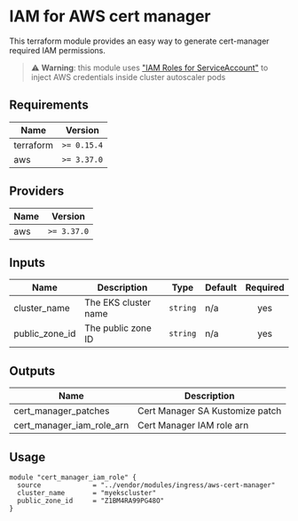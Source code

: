 # IAM for AWS cert manager

This terraform module provides an easy way to generate cert-manager required IAM permissions.

> ⚠️ **Warning**: this module uses ["IAM Roles for ServiceAccount"](https://docs.aws.amazon.com/eks/latest/userguide/iam-roles-for-service-accounts.html) to inject AWS credentials inside cluster autoscaler pods

## Requirements

|   Name    | Version     |
| --------- | ----------- |
| terraform | `>= 0.15.4` |
| aws       | `>= 3.37.0` |

## Providers

| Name | Version  |
| ---- | -------- |
| aws  | `>= 3.37.0` |

## Inputs

|         Name         |              Description              |     Type      | Default | Required |
| -------------------- | ------------------------------------- | ------------- | ------- | :------: |
| cluster_name         | The EKS cluster name                  | `string`      | n/a     |   yes    |
| public\_zone\_id     | The public zone ID                    | `string`      | n/a     |   yes    |

## Outputs

|            Name                    |               Description               |
| ---------------------------------- | --------------------------------------- |
| cert\_manager\_patches             | Cert Manager SA Kustomize patch   |
| cert\_manager\_iam\_role\_arn      | Cert Manager IAM role arn       |


## Usage

```hcl
module "cert_manager_iam_role" {
  source             = "../vendor/modules/ingress/aws-cert-manager"
  cluster_name       = "myekscluster"
  public_zone_id     = "Z1BM4RA99PG48O"
}
```
